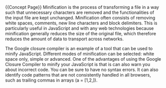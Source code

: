 {{Concept Page}}
Minification is the process of transforming a file in a way such that unnecessary characters are removed and the functionalities of the input file are kept unchanged. Minification often consists of removing white spaces, comments, new line characters and block delimiters. This is particularly useful in JavaScript and with any web technologies because minification generally reduces the size of the original file, which therefore reduces the amount of data to transport across networks.

The Google closure compiler is an example of a tool that can be used to minify JavaScript. Different modes of minification can be selected: white space only, simple or advanced. One of the advantages of using the Google Closure Compiler to minify your JavaScript is that is can also warn you about incorrect code. You can be sure to have no syntax errors. It can also identify code patterns that are not consistently handled in all browsers, such as trailing commas in arrays (a = [1,2,]).